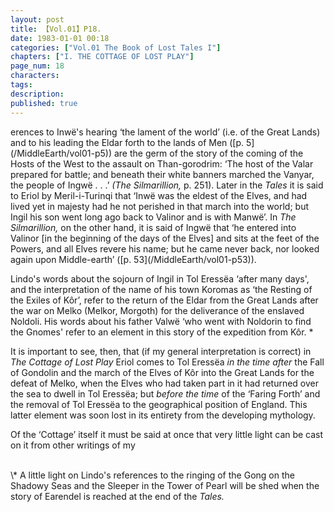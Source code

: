```yaml
---
layout: post
title: 【Vol.01】P18.
date: 1983-01-01 00:18
categories: ["Vol.01 The Book of Lost Tales I"]
chapters: ["I. THE COTTAGE OF LOST PLAY"]
page_num: 18
characters: 
tags: 
description: 
published: true
---
```


<p style="text-indent: 0;">
erences to Inwë's hearing ‘the lament of the world’ (i.e. of the Great Lands) and to his leading the Eldar forth to the lands of Men ([p. 5](/MiddleEarth/vol01-p5)) are the germ of the story of the coming of the Hosts of the West to the assault on Than-gorodrim: ‘The host of the Valar prepared for battle; and beneath their white banners marched the Vanyar, the people of Ingwë . . .’ <I>(The Silmarillion, </I>p. 251). Later in the <I>Tales </I>it is said to Eriol by Meril-i-Turinqi that ‘Inwë was the eldest of the Elves, and had lived yet in majesty had he not perished in that march into the world; but Ingil his son went long ago back to Valinor and is with Manwë’. In <I>The Silmarillion, </I>on the other hand, it is said of Ingwë that ‘he entered into Valinor [in the beginning of the days of the Elves] and sits at the feet of the Powers, and all Elves revere his name; but he came never back, nor looked again upon Middle-earth’ ([p. 53](/MiddleEarth/vol01-p53)).
</p>

Lindo's words about the sojourn of Ingil in Tol Eressëa ‘after many days', and the interpretation of the name of his town Koromas as ‘the Resting of the Exiles of Kôr’, refer to the return of the Eldar from the Great Lands after the war on Melko (Melkor, Morgoth) for the deliverance of the enslaved Noldoli. His words about his father Valwë ‘who went with Noldorin to find the Gnomes' refer to an element in this story of the expedition from Kôr. \*

It is important to see, then, that (if my general interpretation is correct) in <I>The Cottage of Lost Play </I>Eriol comes to Tol Eressëa <I>in the time after </I>the Fall of Gondolin and the march of the Elves of Kôr into the Great Lands for the defeat of Melko, when the Elves who had taken part in it had returned over the sea to dwell in Tol Eressëa; but <I>before the time </I>of the ‘Faring Forth’ and the removal of Tol Eressëa to the geographical position of England. This latter element was soon lost in its entirety from the developing mythology.

Of the ‘Cottage’ itself it must be said at once that very little light can be cast on it from other writings of my

<br>
\* A little light on Lindo's references to the ringing of the Gong on the Shadowy Seas and the Sleeper in the Tower of Pearl will be shed when the story of Earendel is reached at the end of the <I>Tales.</I>

